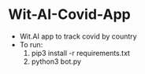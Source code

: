 # Wit-AI-Covid-App
+ Wit.AI app to track covid by country
+ To run:
    1. pip3 install -r requirements.txt
    2. python3 bot.py
